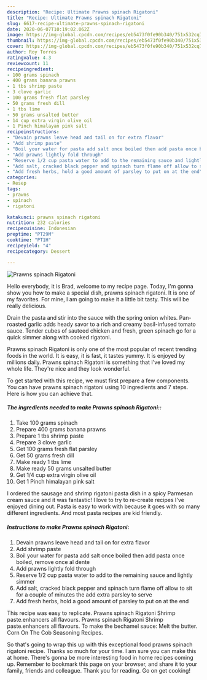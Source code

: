 ```yaml
---
description: "Recipe: Ultimate Prawns spinach Rigatoni"
title: "Recipe: Ultimate Prawns spinach Rigatoni"
slug: 6617-recipe-ultimate-prawns-spinach-rigatoni
date: 2020-06-07T10:19:02.062Z
image: https://img-global.cpcdn.com/recipes/eb5473f0fe90b340/751x532cq70/prawns-spinach-rigatoni-recipe-main-photo.jpg
thumbnail: https://img-global.cpcdn.com/recipes/eb5473f0fe90b340/751x532cq70/prawns-spinach-rigatoni-recipe-main-photo.jpg
cover: https://img-global.cpcdn.com/recipes/eb5473f0fe90b340/751x532cq70/prawns-spinach-rigatoni-recipe-main-photo.jpg
author: Roy Torres
ratingvalue: 4.3
reviewcount: 11
recipeingredient:
- 100 grams spinach
- 400 grams banana prawns
- 1 tbs shrimp paste
- 3 clove garlic
- 100 grams fresh flat parsley
- 50 grams fresh dill
- 1 tbs lime
- 50 grams unsalted butter
- 14 cup extra virgin olive oil
- 1 Pinch himalayan pink salt
recipeinstructions:
- "Devain prawns leave head and tail on for extra flavor"
- "Add shrimp paste"
- "Boil your water for pasta add salt once boiled then add pasta once boiled, remove once al dente"
- "Add prawns lightly fold through"
- "Reserve 1/2 cup pasta water to add to the remaining sauce and lightly simmer"
- "Add salt, cracked black pepper and spinach turn flame off allow to sit for a couple of minutes the add extra parsley to serve"
- "Add fresh herbs, hold a good amount of parsley to put on at the end"
categories:
- Resep
tags:
- prawns
- spinach
- rigatoni

katakunci: prawns spinach rigatoni
nutrition: 232 calories
recipecuisine: Indonesian
preptime: "PT29M"
cooktime: "PT1H"
recipeyield: "4"
recipecategory: Dessert

---
```



![Prawns spinach Rigatoni](https://img-global.cpcdn.com/recipes/eb5473f0fe90b340/751x532cq70/prawns-spinach-rigatoni-recipe-main-photo.jpg)

Hello everybody, it is Brad, welcome to my recipe page. Today, I'm gonna show you how to make a special dish, prawns spinach rigatoni. It is one of my favorites. For mine, I am going to make it a little bit tasty. This will be really delicious.

Drain the pasta and stir into the sauce with the spring onion whites. Pan-roasted garlic adds heady savor to a rich and creamy basil-infused tomato sauce. Tender cubes of sauteed chicken and fresh, green spinach go for a quick simmer along with cooked rigatoni.

Prawns spinach Rigatoni is only one of the most popular of recent trending foods in the world. It is easy, it is fast, it tastes yummy. It is enjoyed by millions daily. Prawns spinach Rigatoni is something that I've loved my whole life. They're nice and they look wonderful.


To get started with this recipe, we must first prepare a few components. You can have prawns spinach rigatoni using 10 ingredients and 7 steps. Here is how you can achieve that.

##### The ingredients needed to make Prawns spinach Rigatoni::

1. Take 100 grams spinach
1. Prepare 400 grams banana prawns
1. Prepare 1 tbs shrimp paste
1. Prepare 3 clove garlic
1. Get 100 grams fresh flat parsley
1. Get 50 grams fresh dill
1. Make ready 1 tbs lime
1. Make ready 50 grams unsalted butter
1. Get 1/4 cup extra virgin olive oil
1. Get 1 Pinch himalayan pink salt


I ordered the sausage and shrimp rigatoni pasta dish in a spicy Parmesan cream sauce and it was fantastic! I love to try to re-create recipes I&#39;ve enjoyed dining out. Pasta is easy to work with because it goes with so many different ingredients. And most pasta recipes are kid friendly. 

##### Instructions to make Prawns spinach Rigatoni:

1. Devain prawns leave head and tail on for extra flavor
1. Add shrimp paste
1. Boil your water for pasta add salt once boiled then add pasta once boiled, remove once al dente
1. Add prawns lightly fold through
1. Reserve 1/2 cup pasta water to add to the remaining sauce and lightly simmer
1. Add salt, cracked black pepper and spinach turn flame off allow to sit for a couple of minutes the add extra parsley to serve
1. Add fresh herbs, hold a good amount of parsley to put on at the end


This recipe was easy to replicate. Prawns spinach Rigatoni Shrimp paste.enhancers all flavours. Prawns spinach Rigatoni Shrimp paste.enhancers all flavours. To make the bechamel sauce: Melt the butter. Corn On The Cob Seasoning Recipes. 

So that's going to wrap this up with this exceptional food prawns spinach rigatoni recipe. Thanks so much for your time. I am sure you can make this at home. There's gonna be more interesting food in home recipes coming up. Remember to bookmark this page on your browser, and share it to your family, friends and colleague. Thank you for reading. Go on get cooking!
